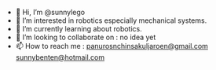- 👋 Hi, I’m @sunnylego
- 👀 I’m interested in robotics especially mechanical systems.
- 🌱 I’m currently learning about robotics.
- 💞️ I’m looking to collaborate on : no idea yet
- 📫 How to reach me :  panurosnchinsakuljaroen@gmail.com
                        sunnybenten@hotmail.com

<!---
sunninety1/sunninety1 is a ✨ special ✨ repository because its `README.md` (this file) appears on your GitHub profile.
You can click the Preview link to take a look at your changes.
--->

